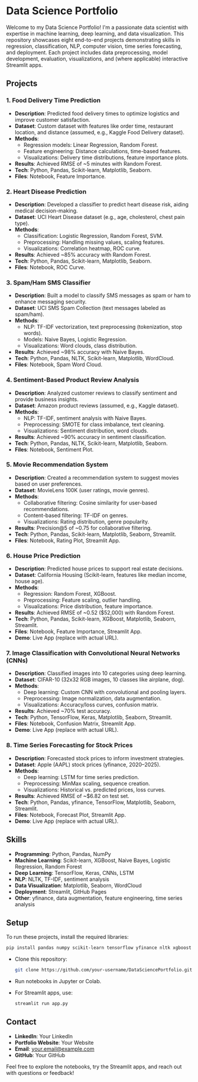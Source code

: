 # Data Science Portfolio

Welcome to my Data Science Portfolio! I'm a passionate data scientist with expertise in machine learning, deep learning, and data visualization. This repository showcases eight end-to-end projects demonstrating skills in regression, classification, NLP, computer vision, time series forecasting, and deployment. Each project includes data preprocessing, model development, evaluation, visualizations, and (where applicable) interactive Streamlit apps.

## Projects

### 1. Food Delivery Time Prediction

- **Description**: Predicted food delivery times to optimize logistics and improve customer satisfaction.
- **Dataset**: Custom dataset with features like order time, restaurant location, and distance (assumed, e.g., Kaggle Food Delivery dataset).
- **Methods**:
  - Regression models: Linear Regression, Random Forest.
  - Feature engineering: Distance calculations, time-based features.
  - Visualizations: Delivery time distributions, feature importance plots.
- **Results**: Achieved RMSE of \~5 minutes with Random Forest.
- **Tech**: Python, Pandas, Scikit-learn, Matplotlib, Seaborn.
- **Files**: Notebook, Feature Importance.

### 2. Heart Disease Prediction

- **Description**: Developed a classifier to predict heart disease risk, aiding medical decision-making.
- **Dataset**: UCI Heart Disease dataset (e.g., age, cholesterol, chest pain type).
- **Methods**:
  - Classification: Logistic Regression, Random Forest, SVM.
  - Preprocessing: Handling missing values, scaling features.
  - Visualizations: Correlation heatmap, ROC curve.
- **Results**: Achieved \~85% accuracy with Random Forest.
- **Tech**: Python, Pandas, Scikit-learn, Matplotlib, Seaborn.
- **Files**: Notebook, ROC Curve.

### 3. Spam/Ham SMS Classifier

- **Description**: Built a model to classify SMS messages as spam or ham to enhance messaging security.
- **Dataset**: UCI SMS Spam Collection (text messages labeled as spam/ham).
- **Methods**:
  - NLP: TF-IDF vectorization, text preprocessing (tokenization, stop words).
  - Models: Naive Bayes, Logistic Regression.
  - Visualizations: Word clouds, class distribution.
- **Results**: Achieved \~98% accuracy with Naive Bayes.
- **Tech**: Python, Pandas, NLTK, Scikit-learn, Matplotlib, WordCloud.
- **Files**: Notebook, Spam Word Cloud.

### 4. Sentiment-Based Product Review Analysis

- **Description**: Analyzed customer reviews to classify sentiment and provide business insights.
- **Dataset**: Amazon product reviews (assumed, e.g., Kaggle dataset).
- **Methods**:
  - NLP: TF-IDF, sentiment analysis with Naive Bayes.
  - Preprocessing: SMOTE for class imbalance, text cleaning.
  - Visualizations: Sentiment distribution, word clouds.
- **Results**: Achieved \~90% accuracy in sentiment classification.
- **Tech**: Python, Pandas, NLTK, Scikit-learn, Matplotlib, Seaborn.
- **Files**: Notebook, Sentiment Plot.

### 5. Movie Recommendation System

- **Description**: Created a recommendation system to suggest movies based on user preferences.
- **Dataset**: MovieLens 100K (user ratings, movie genres).
- **Methods**:
  - Collaborative filtering: Cosine similarity for user-based recommendations.
  - Content-based filtering: TF-IDF on genres.
  - Visualizations: Rating distribution, genre popularity.
- **Results**: Precision@5 of \~0.75 for collaborative filtering.
- **Tech**: Python, Pandas, Scikit-learn, Matplotlib, Seaborn, Streamlit.
- **Files**: Notebook, Rating Plot, Streamlit App.

### 6. House Price Prediction

- **Description**: Predicted house prices to support real estate decisions.
- **Dataset**: California Housing (Scikit-learn, features like median income, house age).
- **Methods**:
  - Regression: Random Forest, XGBoost.
  - Preprocessing: Feature scaling, outlier handling.
  - Visualizations: Price distribution, feature importance.
- **Results**: Achieved RMSE of \~0.52 ($52,000) with Random Forest.
- **Tech**: Python, Pandas, Scikit-learn, XGBoost, Matplotlib, Seaborn, Streamlit.
- **Files**: Notebook, Feature Importance, Streamlit App.
- **Demo**: Live App (replace with actual URL).

### 7. Image Classification with Convolutional Neural Networks (CNNs)

- **Description**: Classified images into 10 categories using deep learning.
- **Dataset**: CIFAR-10 (32x32 RGB images, 10 classes like airplane, dog).
- **Methods**:
  - Deep learning: Custom CNN with convolutional and pooling layers.
  - Preprocessing: Image normalization, data augmentation.
  - Visualizations: Accuracy/loss curves, confusion matrix.
- **Results**: Achieved \~70% test accuracy.
- **Tech**: Python, TensorFlow, Keras, Matplotlib, Seaborn, Streamlit.
- **Files**: Notebook, Confusion Matrix, Streamlit App.
- **Demo**: Live App (replace with actual URL).

### 8. Time Series Forecasting for Stock Prices

- **Description**: Forecasted stock prices to inform investment strategies.
- **Dataset**: Apple (AAPL) stock prices (yfinance, 2020–2025).
- **Methods**:
  - Deep learning: LSTM for time series prediction.
  - Preprocessing: MinMax scaling, sequence creation.
  - Visualizations: Historical vs. predicted prices, loss curves.
- **Results**: Achieved RMSE of \~$6.82 on test set.
- **Tech**: Python, Pandas, yfinance, TensorFlow, Matplotlib, Seaborn, Streamlit.
- **Files**: Notebook, Forecast Plot, Streamlit App.
- **Demo**: Live App (replace with actual URL).

## Skills

- **Programming**: Python, Pandas, NumPy
- **Machine Learning**: Scikit-learn, XGBoost, Naive Bayes, Logistic Regression, Random Forest
- **Deep Learning**: TensorFlow, Keras, CNNs, LSTM
- **NLP**: NLTK, TF-IDF, sentiment analysis
- **Data Visualization**: Matplotlib, Seaborn, WordCloud
- **Deployment**: Streamlit, GitHub Pages
- **Other**: yfinance, data augmentation, feature engineering, time series analysis

## Setup

To run these projects, install the required libraries:

```bash
pip install pandas numpy scikit-learn tensorflow yfinance nltk xgboost streamlit matplotlib seaborn wordcloud
```

- Clone this repository:

  ```bash
  git clone https://github.com/your-username/DataSciencePortfolio.git
  ```

- Run notebooks in Jupyter or Colab.

- For Streamlit apps, use:

  ```bash
  streamlit run app.py
  ```

## Contact

- **LinkedIn**: Your LinkedIn
- **Portfolio Website**: Your Website
- **Email**: your.email@example.com
- **GitHub**: Your GitHub

Feel free to explore the notebooks, try the Streamlit apps, and reach out with questions or feedback!